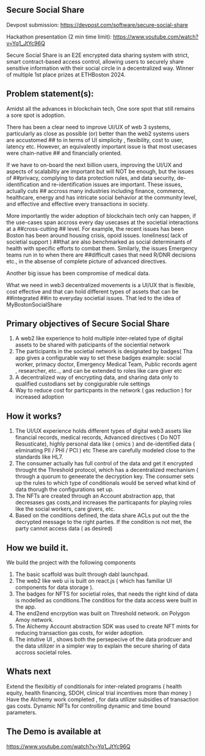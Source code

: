 ## Secure Social Share

Devpost submission: https://devpost.com/software/secure-social-share

Hackathon presentation (2 min time limit): https://www.youtube.com/watch?v=Yq1_JtYc96Q

Secure Social Share is an E2E encrypted data sharing system with strict, smart contract-based access control, allowing users to securely share sensitive information with their social circle in a decentralized way. 
Winner of multiple 1st place prizes at ETHBoston 2024.

## Problem statement(s): 

Amidst all the advances in blockchain tech, One sore spot that still remains a sore spot is adoption. 

There has been a clear need to improve UI/UX of web 3 systems, particularly as close as possible (or) better than the web2 systems users are accustomed ## to in terms of UI simplicity , flexibility, cost to user, latency etc. However, an equivalently important issue is that most usecases were chain-native ## and financially oriented. 

If we have to on-board the next billion users, improving the UI/UX and aspects of scalabiltiy are important but  will NOT be enough, but the issues of ##privacy, complying to data protection rules, and data security, de-identification and re-identification issues are important. These issues, actually cuts ## accross many industries including finance, commerce, healthcare, energy and has intricate social behavior at the community level, and effective and effective every transactions in society.

More importantly the wider adoption of blockchain tech only can happen, if the use-cases span accross every day usecases at the societial interactions at a ##cross-cutting ## level. For example, the recent issues has been Boston has been around housing crisis, opoid issues. loneliness( lack of societial support ) ##that are also benchmarked as social determinants of health with specific efforts to combat them. Similarly, the issues Emergency teams run in to when there are ##difficult cases that need R/DNR decisions etc., in the absense of complete picture of advanced directives.

Another big issue has been compromise of medical data.

What we need in web3 decentralized movements is a UI/UX that is flexible, cost effective and that can hold different types of assets that can be ##integrated ##in to everyday societial issues. That led to the idea of MyBostonSocialShare
 
## Primary objectives of Secure Social Share

1. A web2 like experience to hold multiple inter-related type of digital assets to be shared with paticipants of the sociential network
2. The participants in the societial network is designated by badges( Tha app gives a configurable way to set these badges example: social worker, primacy doctor, Emergency Medical Team, Public records agent , researcher, etc.., and can be extended to roles like care giver etc
3. A decentralized way of encrypting data, and sharing data only to qualified custodians set by congigurable rule settings
4. Way to reduce cost for particpants in the network ( gas reduction ) for increased adoption

## How it works?

1. The UI/UX experience holds different types of digital web3 assets like  financial records, medical records, Advanced directives ( Do NOT Resusticate), highly personal data like ( omics ) and de-identified data ( eliminating PII / PHI / PCI ) etc
   These are carefully modeled close to the standards like HL7.
2. The consumer actually has full control of the data and get it encrypted throught the Threshold protocol, which has a decentralized mechanism ( through a quorum to geneerate the decryption key. The consumer sets up the rules to which type of conditionals would be served what kind of data thorugh the configurations set up.
3. The NFTs are created through an Account abstraction app, that decresases gas costs,and increases the particapants for playing roles like the social workers, care givers, etc.
4. Based on the conditions defined, the data share ACLs put out the the decrypted message to the right parties. If the condition is not met, the party cannot access data ( as desired)

## How we build it. 

We build the project with the following components

1. The basic scaffold was built through dabl launchpad.
2. The web2 like web ui is built on react.js ( which has familiar UI components for data storage ).
3. The badges for NFTS for societial roles, that needs the right kind of data is modelled as conditions.The conditios for the data access were built in the app.
4. The end2end encrpytion was built on Threshold network. on Polygon Amoy network.
5. The Alchemy Account abstraction SDK was used to create NFT mints for reducing transaction gas costs, for wider adoption.
6. The intutive UI , shows both the persepecive of the data prodcuer and the data utilizer in a simpler way to explain the secure sharing of data accross societal roles.

## Whats next 

Extend the flexibitiy of conditionals for inter-related programs ( health equity, health financing, SDOH, clinical trial incentives more than money )
Have the Alchemy work completed , for data utilizer subsidies of transaction gas costs. 
Dynamic NFTs for controlling dynamic and time bound parameters. 


## The Demo is available at 

https://www.youtube.com/watch?v=Yq1_JtYc96Q





